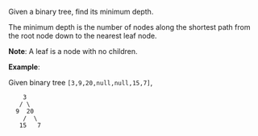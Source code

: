 Given a binary tree, find its minimum depth.

The minimum depth is the number of nodes along the shortest path from the root node down to the nearest leaf node.

**Note**: A leaf is a node with no children.

**Example**:

Given binary tree `[3,9,20,null,null,15,7]`,

        3
       / \
      9  20
        /  \
       15   7